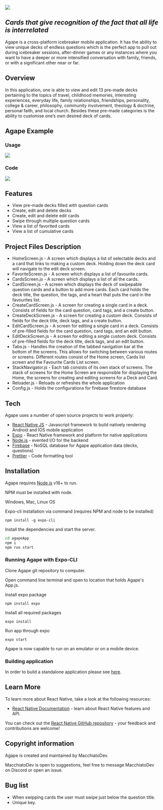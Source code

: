 ![](https://i.imgur.com/yF7crw6.jpg)

## _Cards that give recognition of the fact that all life is interrelated_

Agape is a cross-platform icebreaker mobile application. It has the ability to view unique decks of endless questions which is the perfect app to pull out during icebreaker sessions, after-dinner games or any instances where you want to have a deeper or more intensified conversation with family, friends, or with a significant other near or far.

## Overview

In this application, one is able to view and edit 13 pre-made decks pertaining to the topics of travel, childhood memories, interesting experiences, everyday life, family relationships, friendships, personality, college & career, philosophy, community involvement, theology & doctrine, personal faith, and local church. Besides these pre-made categories is the ability to customise one’s own desired deck of cards.

## Agape Example

### Usage

![](https://i.imgur.com/ryrkGvU.gif)

### Code

![](https://i.imgur.com/bBXiIKJ.jpg)

## Features

-   View pre-made decks filled with question cards
-   Create, edit and delete decks
-   Create, edit and delete edit cards
-   Swipe through multiple question cards
-   View a list of favorited cards
-   View a list of cumulative cards

## Project Files Description

-   HomeScreen.js - A screen which displays a list of selectable decks and a card that links to making a custom deck. Holding down the deck card will navigate to the edit deck screen.
-   FavoriteScreen.js - A screen which displays a list of favourite cards.
-   CardsScreen.js - A screen which displays a list of all the cards.
-   CardScreen.js - A screen which displays the deck of swipepable question cards and a button to add more cards. Each card holds the deck title, the question, the tags, and a heart that puts the card in the favourites list.
-   CreateCardScreen.js - A screen for creating a single card in a deck. Consists of fields for the card question, card tags, and a create button.
-   CreateDeckScreen.js - A screen for creating a custom deck. Consists of fields for the deck title, deck tags, and a create button.
-   EditCardScreen.js - A screen for editing a single card in a deck. Consists of pre-filled fields for the card question, card tags, and an edit button.
-   EditDeckScreen.js - A screen for editing a single custom deck. Consists of pre-filled fields for the deck title, deck tags, and an edit button.
-   Tabs.js - Handles the creation of the tabbed navigation bar at the bottom of the screens. This allows for switching between various routes or screens. Different routes consist of the Home screen, Cards list screen and the Favourite Cards List screen.
-   StackNavigator.js - Each tab consists of its own stack of screens. The stack of screens for the Home Screen are responsible for displaying the Home, the screens for creating and editing screens for a Deck and Card.
-   Reloader.js - Reloads or refreshes the whole application
-   Config.js - Holds the configurations for firebase firestore database

## Tech

Agape uses a number of open source projects to work properly:

-   [React Native JS](https://reactnative.dev/) - Javascript framework to build natively rendering Android and IOS mobile application
-   [Expo](https://docs.expo.dev/) - React Native framework and platform for native applications
-   [Node.js](https://nodejs.org/en/) - evented I/O for the backend
-   [Firebase](https://firebase.google.com/) - NoSQL database for Agape application data (decks, questions)
-   [Prettier](https://prettier.io/) - Code formatting tool

## Installation

Agape requires [Node.js](https://nodejs.org/) v16+ to run.

NPM must be installed with node.

Windows, Mac, Linux OS

Expo-cli installation via command (requires NPM and node to be installed)

```
npm install -g expo-cli
```

Install the dependencies and start the server.

```sh
cd agapeApp
npm i
npm run start
```

### Running Agape with Expo-CLI

Clone Agape git repository to computer.

Open command line terminal and open to location that holds Agape's App.js.

Install expo package

```
npm install expo
```

Install all required packages

```
expo install
```

Run app through expo

```
expo start
```

Agape is now capable to run on an emulator or on a mobile device.

### Building application

In order to build a standalone application please see [here](https://docs.expo.dev/classic/building-standalone-apps/).

## Learn More

To learn more about React Native, take a look at the following resources:

-   [React Native Documentation](https://reactnative.dev/) - learn about React Native features and API.

You can check out the [React Native GitHub repository](https://github.com/facebook/react-native) - your feedback and contributions are welcome!

## Copyright information
Agape is created and maintained by MacchiatoDev.

MacchiatoDev is open to suggestions, feel free to message MacchiatoDev on Discord or open an issue.


## Bug list
- When swipping cards the user must swipe just below the question title.
- Unique key. 

